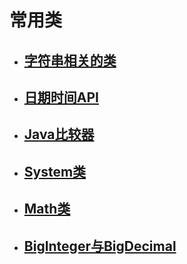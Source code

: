 # 常用类
 - ## [字符串相关的类](/Java/Java%20SE/10-常用类/1-字符串相关的类.md)
 - ## [日期时间API](/Java/Java%20SE/10-常用类/2-日期时间API.md)
 - ## [Java比较器](/Java/Java%20SE/10-常用类/3-Java比较器.md)
 - ## [System类](/Java/Java%20SE/10-常用类/4-System类.md)
 - ## [Math类](/Java/Java%20SE/10-常用类/5-Math类.md)
 - ## [BigInteger与BigDecimal](/Java/Java%20SE/10-常用类/6-BigInteger与BigDecimal.md)